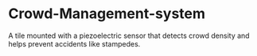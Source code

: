 # Crowd-Management-system
A tile mounted with a piezoelectric sensor that detects crowd density and helps prevent accidents like stampedes.
